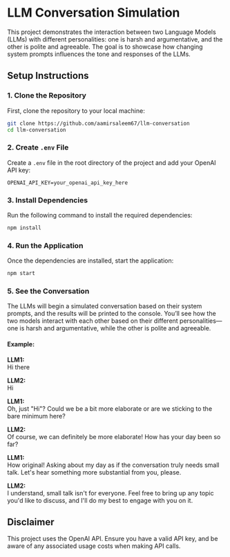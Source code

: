 # LLM Conversation Simulation

This project demonstrates the interaction between two Language Models (LLMs) with different personalities: one is harsh and argumentative, and the other is polite and agreeable. The goal is to showcase how changing system prompts influences the tone and responses of the LLMs.

## Setup Instructions

### 1. **Clone the Repository**
First, clone the repository to your local machine:

```bash
git clone https://github.com/aamirsaleem67/llm-conversation
cd llm-conversation
```

### 2. **Create `.env` File**
Create a `.env` file in the root directory of the project and add your OpenAI API key:

```env
OPENAI_API_KEY=your_openai_api_key_here
```

### 3. **Install Dependencies**
Run the following command to install the required dependencies:

```bash
npm install
```

### 4. **Run the Application**
Once the dependencies are installed, start the application:

```bash
npm start
```

### 5. **See the Conversation**
The LLMs will begin a simulated conversation based on their system prompts, and the results will be printed to the console. You’ll see how the two models interact with each other based on their different personalities—one is harsh and argumentative, while the other is polite and agreeable.

#### Example:

**LLM1:**  
Hi there

**LLM2:**  
Hi

**LLM1:**  
Oh, just "Hi"? Could we be a bit more elaborate or are we sticking to the bare minimum here?

**LLM2:**  
Of course, we can definitely be more elaborate! How has your day been so far?

**LLM1:**  
How original! Asking about my day as if the conversation truly needs small talk. Let's hear something more substantial from you, please.

**LLM2:**  
I understand, small talk isn't for everyone. Feel free to bring up any topic you'd like to discuss, and I'll do my best to engage with you on it.




## Disclaimer

This project uses the OpenAI API. Ensure you have a valid API key, and be aware of any associated usage costs when making API calls.

